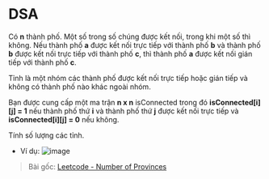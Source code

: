 # DSA
Có **n** thành phố. Một số trong số chúng được kết nối, trong khi một số thì không. Nếu thành phố **a** được kết nối trực tiếp với thành phố **b** và thành phố **b** được kết nối trực tiếp với thành phố **c**, thì thành phố **a** được kết nối gián tiếp với thành phố **c**.

Tỉnh là một nhóm các thành phố được kết nối trực tiếp hoặc gián tiếp và không có thành phố nào khác ngoài nhóm.

Bạn được cung cấp một ma trận **n x n** isConnected trong đó **isConnected[i][j] = 1** nếu thành phố thứ **i** và thành phố thứ **j** được kết nối trực tiếp và **isConnected[i][j] = 0** nếu không.

Tính số lượng các tỉnh.

- Ví dụ:
![image](https://user-images.githubusercontent.com/92845822/174081873-13ada441-a992-4ee6-9de3-8742c34104b5.png)

> Bài gốc: [Leetcode - Number of Provinces](https://leetcode.com/problems/number-of-provinces/) 